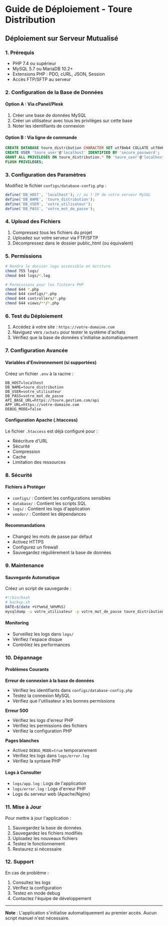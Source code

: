 # Guide de Déploiement - Toure Distribution

## Déploiement sur Serveur Mutualisé

### 1. Prérequis

- PHP 7.4 ou supérieur
- MySQL 5.7 ou MariaDB 10.2+
- Extensions PHP : PDO, cURL, JSON, Session
- Accès FTP/SFTP au serveur

### 2. Configuration de la Base de Données

#### Option A : Via cPanel/Plesk
1. Créer une base de données MySQL
2. Créer un utilisateur avec tous les privilèges sur cette base
3. Noter les identifiants de connexion

#### Option B : Via ligne de commande
```sql
CREATE DATABASE toure_distribution CHARACTER SET utf8mb4 COLLATE utf8mb4_unicode_ci;
CREATE USER 'toure_user'@'localhost' IDENTIFIED BY 'secure_password';
GRANT ALL PRIVILEGES ON toure_distribution.* TO 'toure_user'@'localhost';
FLUSH PRIVILEGES;
```

### 3. Configuration des Paramètres

Modifiez le fichier `configs/database-config.php` :

```php
define('DB_HOST', 'localhost'); // ou l'IP de votre serveur MySQL
define('DB_NAME', 'toure_distribution');
define('DB_USER', 'votre_utilisateur');
define('DB_PASS', 'votre_mot_de_passe');
```

### 4. Upload des Fichiers

1. Compressez tous les fichiers du projet
2. Uploadez sur votre serveur via FTP/SFTP
3. Décompressez dans le dossier public_html (ou équivalent)

### 5. Permissions

```bash
# Rendre le dossier logs accessible en écriture
chmod 755 logs/
chmod 644 logs/*.log

# Permissions pour les fichiers PHP
chmod 644 *.php
chmod 644 configs/*.php
chmod 644 controllers/*.php
chmod 644 views/**/*.php
```

### 6. Test du Déploiement

1. Accédez à votre site : `https://votre-domaine.com`
2. Naviguez vers `/achats` pour tester le système d'achats
3. Vérifiez que la base de données s'initialise automatiquement

### 7. Configuration Avancée

#### Variables d'Environnement (si supportées)
Créez un fichier `.env` à la racine :

```env
DB_HOST=localhost
DB_NAME=toure_distribution
DB_USER=votre_utilisateur
DB_PASS=votre_mot_de_passe
API_BASE_URL=https://toure.gestiem.com/api
APP_URL=https://votre-domaine.com
DEBUG_MODE=false
```

#### Configuration Apache (.htaccess)
Le fichier `.htaccess` est déjà configuré pour :
- Réécriture d'URL
- Sécurité
- Compression
- Cache
- Limitation des ressources

### 8. Sécurité

#### Fichiers à Protéger
- `configs/` : Contient les configurations sensibles
- `database/` : Contient les scripts SQL
- `logs/` : Contient les logs d'application
- `vendor/` : Contient les dépendances

#### Recommandations
- Changez les mots de passe par défaut
- Activez HTTPS
- Configurez un firewall
- Sauvegardez régulièrement la base de données

### 9. Maintenance

#### Sauvegarde Automatique
Créez un script de sauvegarde :

```bash
#!/bin/bash
# backup.sh
DATE=$(date +%Y%m%d_%H%M%S)
mysqldump -u votre_utilisateur -p votre_mot_de_passe toure_distribution > backup_$DATE.sql
```

#### Monitoring
- Surveillez les logs dans `logs/`
- Vérifiez l'espace disque
- Contrôlez les performances

### 10. Dépannage

#### Problèmes Courants

**Erreur de connexion à la base de données**
- Vérifiez les identifiants dans `configs/database-config.php`
- Testez la connexion MySQL
- Vérifiez que l'utilisateur a les bonnes permissions

**Erreur 500**
- Vérifiez les logs d'erreur PHP
- Vérifiez les permissions des fichiers
- Vérifiez la configuration PHP

**Pages blanches**
- Activez `DEBUG_MODE=true` temporairement
- Vérifiez les logs dans `logs/error.log`
- Vérifiez la syntaxe PHP

#### Logs à Consulter
- `logs/app.log` : Logs de l'application
- `logs/error.log` : Logs d'erreur PHP
- Logs du serveur web (Apache/Nginx)

### 11. Mise à Jour

Pour mettre à jour l'application :

1. Sauvegardez la base de données
2. Sauvegardez les fichiers modifiés
3. Uploadez les nouveaux fichiers
4. Testez le fonctionnement
5. Restaurez si nécessaire

### 12. Support

En cas de problème :

1. Consultez les logs
2. Vérifiez la configuration
3. Testez en mode debug
4. Contactez l'équipe de développement

---

**Note** : L'application s'initialise automatiquement au premier accès. Aucun script manuel n'est nécessaire.
